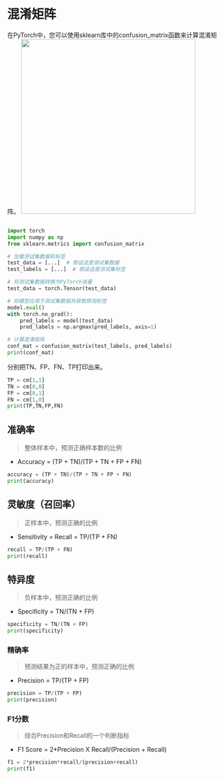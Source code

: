 # 混淆矩阵

在PyTorch中，您可以使用sklearn库中的confusion_matrix函数来计算混淆矩阵。
<img src='../混淆矩阵.png' width='400' />

```python

import torch
import numpy as np
from sklearn.metrics import confusion_matrix

# 加载测试集数据和标签
test_data = [...]  # 假设这是测试集数据
test_labels = [...]  # 假设这是测试集标签

# 将测试集数据转换为PyTorch张量
test_data = torch.Tensor(test_data)

# 将模型应用于测试集数据并获取预测标签
model.eval()
with torch.no_grad():
    pred_labels = model(test_data)
    pred_labels = np.argmax(pred_labels, axis=1)

# 计算混淆矩阵
conf_mat = confusion_matrix(test_labels, pred_labels)
print(conf_mat)

```

分别把TN、FP、FN、TP打印出来。

```python
TP = cm[1,1]
TN = cm[0,0]
FP = cm[0,1]
FN = cm[1,0]
print(TP,TN,FP,FN)
```

## 准确率 
> 整体样本中，预测正确样本数的比例

- Accuracy = (TP + TN)/(TP + TN + FP + FN)

```python
accuracy = (TP + TN)/(TP + TN + FP + FN)
print(accuracy)
```

## 灵敏度（召回率）
> 正样本中，预测正确的比例

- Sensitivity = Recall = TP/(TP + FN)

```python
recall = TP/(TP + FN)
print(recall)
```

## 特异度
> 负样本中，预测正确的比例

- Specificity = TN/(TN + FP)

```python
specificity = TN/(TN + FP)
print(specificity)
```

### 精确率
> 预测结果为正的样本中，预测正确的比例

- Precision = TP/(TP + FP)

```python
precision = TP/(TP + FP)
print(precision)
```

### F1分数
> 综合Precision和Recall的一个判断指标

- F1 Score = 2*Precision X Recall/(Precision + Recall)

```python
f1 = 2*precision*recall/(precision+recall)
print(f1)
```
